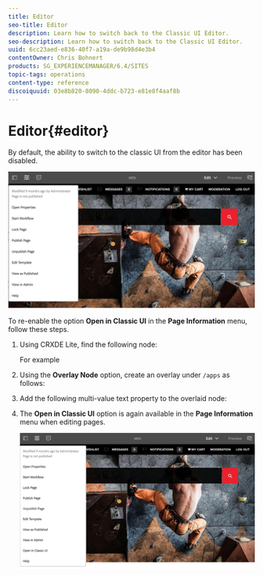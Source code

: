 ```yaml
---
title: Editor
seo-title: Editor
description: Learn how to switch back to the Classic UI Editor.
seo-description: Learn how to switch back to the Classic UI Editor.
uuid: 6cc23aed-e836-40f7-a19a-de9b98d4e3b4
contentOwner: Chris Bohnert
products: SG_EXPERIENCEMANAGER/6.4/SITES
topic-tags: operations
content-type: reference
discoiquuid: 03e8b820-8090-4ddc-b723-e81e8f4aaf8b
---
```


# Editor{#editor}

By default, the ability to switch to the classic UI from the editor has been disabled.

![](assets/chlimage_1-10.png)

To re-enable the option **Open in Classic UI** in the **Page Information** menu, follow these steps.

1. Using CRXDE Lite, find the following node:

   For example

1. Using the **Overlay Node** option, create an overlay under `/apps` as follows:
1. Add the following multi-value text property to the overlaid node:
1. The **Open in Classic UI** option is again available in the **Page Information** menu when editing pages.

   ![](assets/chlimage_1-11.png)

